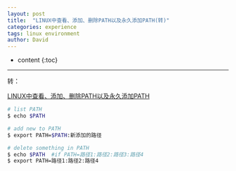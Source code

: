 ```yaml
---
layout: post
title:  "LINUX中查看、添加、删除PATH以及永久添加PATH(转)"
categories: experience
tags: linux environment
author: David
---
```


* content
{:toc}

---

转：

[LINUX中查看、添加、删除PATH以及永久添加PATH](https://www.cnblogs.com/xiaopiyuanzi/p/11910107.html)

```bash
# list PATH
$ echo $PATH

# add new to PATH
$ export PATH=$PATH:新添加的路径

# delete something in PATH
$ echo $PATH  #if PATH=路径1:路径2:路径3:路径4
$ export PATH=路径1:路径2:路径4
```